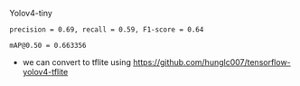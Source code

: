 Yolov4-tiny
```
precision = 0.69, recall = 0.59, F1-score = 0.64 

mAP@0.50 = 0.663356
```

* we can convert to tflite using https://github.com/hunglc007/tensorflow-yolov4-tflite